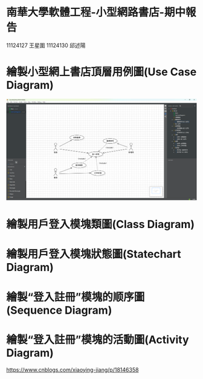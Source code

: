 # 南華大學軟體工程-小型網路書店-期中報告
11124127 王星圍 11124130 邱述陽
# 繪製小型網上書店頂層用例圖(Use Case Diagram)
![image](https://github.com/dtanlley1209/software-report1/blob/main/1.png)
# 繪製用戶登入模塊類圖(Class Diagram)

# 繪製用戶登入模塊狀態圖(Statechart Diagram)

# 繪製“登入註冊”模塊的顺序圖(Sequence Diagram)

# 繪製“登入註冊”模塊的活動圖(Activity Diagram)

https://www.cnblogs.com/xiaoying-jiang/p/18146358
